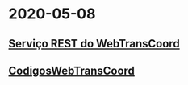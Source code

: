 # 2020-05-08

## [Serviço REST do WebTransCoord](https://www.dgterritorio.gov.pt/geodesia/transformacao-coordenadas/Web-TransCoord)

## [CodigosWebTransCoord](https://www.dgterritorio.gov.pt/sites/default/files/ficheiros-geodesia/CodigosWebTransCoord.pdf)

